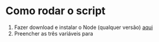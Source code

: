 # Como rodar o script

1. Fazer download e instalar o Node (qualquer versão) [aqui](https://nodejs.org/en/)
2. Preencher as três variáveis para
